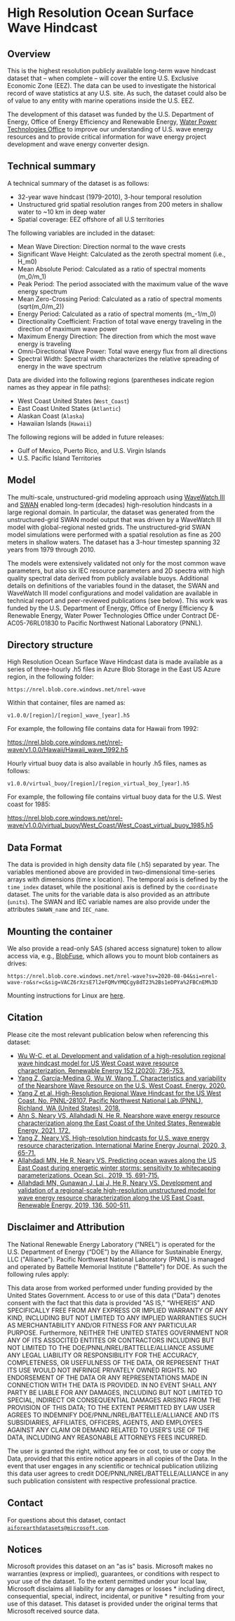 # High Resolution Ocean Surface Wave Hindcast

## Overview

This is the highest resolution publicly available long-term wave hindcast dataset that – when complete – will cover the entire U.S. Exclusive Economic Zone (EEZ). The data can be used to investigate the historical record of wave
statistics at any U.S. site. As such, the dataset could also be of value to any entity with marine operations inside the U.S. EEZ.

The development of this dataset was funded by the U.S. Department of Energy, Office of Energy Efficiency and Renewable Energy, [Water Power Technologies Office](https://www.energy.gov/eere/water/water-power-technologies-office) to improve our understanding of U.S. wave energy resources and to provide critical information for wave energy project development and wave energy converter design.

## Technical summary

A technical summary of the dataset is as follows:

* 32-year wave hindcast (1979-2010), 3-hour temporal resolution
* Unstructured grid spatial resolution ranges from 200 meters in shallow water to ~10 km in deep water
* Spatial coverage: EEZ offshore of all U.S territories

The following variables are included in the dataset:

* Mean Wave Direction: Direction normal to the wave crests
* Significant Wave Height: Calculated as the zeroth spectral moment (i.e., H_m0)
* Mean Absolute Period: Calculated as a ratio of spectral moments (m_0/m_1)
* Peak Period: The period associated with the maximum value of the wave energy spectrum
* Mean Zero-Crossing Period: Calculated as a ratio of spectral moments (sqrt(m_0/m_2))
* Energy Period: Calculated as a ratio of spectral moments (m_-1/m_0)
* Directionality Coefficient: Fraction of total wave energy traveling in the direction of maximum wave power
* Maximum Energy Direction: The direction from which the most wave energy is traveling
* Omni-Directional Wave Power: Total wave energy flux from all directions
* Spectral Width: Spectral width characterizes the relative spreading of energy in the wave spectrum

Data are divided into the following regions (parentheses indicate region names as they appear in file paths):

* West Coast United States (`West_Coast`)
* East Coast United States (`Atlantic`)
* Alaskan Coast (`Alaska`)
* Hawaiian Islands (`Hawaii`)

The following regions will be added in future releases:

* Gulf of Mexico, Puerto Rico, and U.S. Virgin Islands
* U.S. Pacific Island Territories


## Model

The multi-scale, unstructured-grid modeling approach using [WaveWatch III](https://polar.ncep.noaa.gov/waves/wavewatch/) and [SWAN](https://www.tudelft.nl/en/ceg/about-faculty/departments/hydraulic-engineering/sections/environmental-fluid-mechanics/research/swan) enabled long-term (decades) high-resolution hindcasts in a large regional domain. In particular, the dataset was generated from the unstructured-grid SWAN model output that was driven by a WaveWatch III model with global-regional nested grids. The unstructured-grid SWAN model simulations were performed with a spatial resolution as fine as 200 meters in shallow waters. The dataset has a 3-hour timestep spanning 32 years from 1979 through 2010.

The models were extensively validated not only for the most common wave parameters, but also six IEC resource parameters and 2D spectra with high quality spectral data derived from publicly available buoys. Additional details
on definitions of the variables found in the dataset, the SWAN and WaveWatch III model configurations and model validation are available in technical report and peer-reviewed publications (see below). This work was funded by the U.S. Department of Energy, Office of Energy Efficiency & Renewable Energy, Water Power Technologies Office under Contract DE-AC05-76RL01830 to Pacific Northwest National Laboratory (PNNL).

## Directory structure

High Resolution Ocean Surface Wave Hindcast data is made available as a series of three-hourly .h5 files in Azure Blob Storage in the East US Azure region, in the following folder:

`https://nrel.blob.core.windows.net/nrel-wave`

Within that container, files are named as:

`v1.0.0/[region]/[region]_wave_[year].h5`

For example, the following file contains data for Hawaii from 1992:

<https://nrel.blob.core.windows.net/nrel-wave/v1.0.0/Hawaii/Hawaii_wave_1992.h5>

Hourly virtual buoy data is also available in hourly .h5 files, names as follows:

`v1.0.0/virtual_buoy/[region]/[region_virtual_boy_[year].h5`

For example, the following file contains virtual buoy data for the U.S. West coast for 1985:

<https://nrel.blob.core.windows.net/nrel-wave/v1.0.0/virtual_buoy/West_Coast/West_Coast_virtual_buoy_1985.h5>


## Data Format

The data is provided in high density data file (.h5) separated by year. The variables mentioned above are provided in two-dimensional time-series arrays with dimensions (time x location). The temporal axis is defined by the `time_index` dataset, while the positional axis is defined by the `coordinate` dataset. The units for the variable data is also provided as an attribute (`units`). The SWAN and IEC variable names are also provide under the attributes `SWAWN_name` and `IEC_name`.


## Mounting the container

We also provide a read-only SAS (shared access signature) token to allow access via, e.g., [BlobFuse](https://github.com/Azure/azure-storage-fuse), which allows you to mount blob containers as drives:

`https://nrel.blob.core.windows.net/nrel-wave?sv=2020-08-04&si=nrel-wave-ro&sr=c&sig=VACZ6rXzsE7l2eFQMvYMQCgy8dT23%2Bs1eDPYa%2FBCnEM%3D`

Mounting instructions for Linux are [here](https://docs.microsoft.com/en-us/azure/storage/blobs/storage-how-to-mount-container-linux).



## Citation

Please cite the most relevant publication below when referencing this dataset:

* [Wu W-C, et al. Development and validation of a high-resolution regional wave hindcast model for US West Coast wave resource characterization. Renewable Energy 152 (2020): 736-753.](https://www.osti.gov/biblio/1599105)
* [Yang Z, García-Medina G, Wu W, Wang T.  Characteristics and variability of the Nearshore Wave Resource on the U.S. West Coast. Energy. 2020.](https://doi.org/10.1016/j.energy.2020.117818)
* [Yang Z et al. High-Resolution Regional Wave Hindcast for the US West Coast. No. PNNL-28107. Pacific Northwest National Lab.(PNNL), Richland, WA (United States), 2018.](https://doi.org/10.2172/1573061)
* [Ahn S, Neary VS, Allahdadi N, He R. Nearshore wave energy resource characterization along the East Coast of the United States, Renewable Energy, 2021, 172.](https://doi.org/10.1016/j.renene.2021.03.037)
* [Yang Z, Neary VS. High-resolution hindcasts for U.S. wave energy resource characterization. International Marine Energy Journal, 2020, 3, 65-71.](https://doi.org/10.36688/imej.3.65-71)
* [Allahdadi MN, He R, Neary VS. Predicting ocean waves along the US East Coast during energetic winter storms: sensitivity to whitecapping parameterizations, Ocean Sci., 2019, 15, 691-715.](https://doi.org/10.5194/os-15-691-2019)
* [Allahdadi MN, Gunawan J, Lai J, He R, Neary VS. Development and validation of a regional-scale high-resolution unstructured model for wave energy resource characterization along the US East Coast, Renewable Energy, 2019, 136, 500-511.](https://doi.org/10.1016/j.renene.2019.01.020)


## Disclaimer and Attribution

The National Renewable Energy Laboratory (“NREL”) is operated for the U.S. Department of Energy (“DOE”) by the Alliance for Sustainable Energy, LLC ("Alliance"). Pacific Northwest National Laboratory (PNNL) is managed and operated by Battelle Memorial Institute ("Battelle") for DOE. As such the following rules apply:

This data arose from worked performed under funding provided by the United States Government. Access to or use of this data ("Data") denotes consent with the fact that this data is provided "AS IS," “WHEREIS” AND SPECIFICALLY FREE FROM ANY EXPRESS OR IMPLIED WARRANTY OF ANY KIND, INCLUDING BUT NOT LIMITED TO ANY IMPLIED WARRANTIES SUCH AS MERCHANTABILITY AND/OR FITNESS FOR ANY PARTICULAR PURPOSE. Furthermore, NEITHER THE UNITED STATES GOVERNMENT NOR ANY OF ITS ASSOCITED ENTITES OR CONTRACTORS INCLUDING BUT NOT LIMITED TO THE DOE/PNNL/NREL/BATTELLE/ALLIANCE ASSUME ANY LEGAL LIABILITY OR RESPONSIBILITY FOR THE ACCURACY, COMPLETENESS, OR USEFULNESS OF THE DATA, OR REPRESENT THAT ITS USE WOULD NOT INFRINGE PRIVATELY OWNED RIGHTS. NO ENDORSEMENT OF THE DATA OR ANY REPRESENTATIONS MADE IN CONNECTION WITH THE DATA IS PROVIDED. IN NO EVENT SHALL ANY PARTY BE LIABLE FOR ANY DAMAGES, INCLUDING BUT NOT LIMITED TO SPECIAL, INDIRECT OR CONSEQUENTIAL DAMAGES ARISING FROM THE PROVISION OF THIS DATA; TO THE EXTENT PERMITTED BY LAW USER AGREES TO INDEMNIFY DOE/PNNL/NREL/BATTELLE/ALLIANCE AND ITS SUBSIDIARIES, AFFILIATES, OFFICERS, AGENTS, AND EMPLOYEES AGAINST ANY CLAIM OR DEMAND RELATED TO USER'S USE OF THE DATA, INCLUDING ANY REASONABLE ATTORNEYS FEES INCURRED.

The user is granted the right, without any fee or cost, to use or copy the Data, provided that this entire notice appears in all copies of the Data. In the event that user engages in any scientific or technical publication utilizing this data user agrees to credit DOE/PNNL/NREL/BATTELLE/ALLIANCE in any such publication consistent with respective professional practice.


## Contact

For questions about this dataset, contact [`aiforearthdatasets@microsoft.com`](mailto:aiforearthdatasets@microsoft.com?subject=nlcd%20question).


## Notices

Microsoft provides this dataset on an "as is" basis.  Microsoft makes no warranties (express or implied), guarantees, or conditions with respect to your use of the dataset.  To the extent permitted under your local law, Microsoft disclaims all liability for any damages or losses * including direct, consequential, special, indirect, incidental, or punitive * resulting from your use of this dataset.  This dataset is provided under the original terms that Microsoft received source data.
